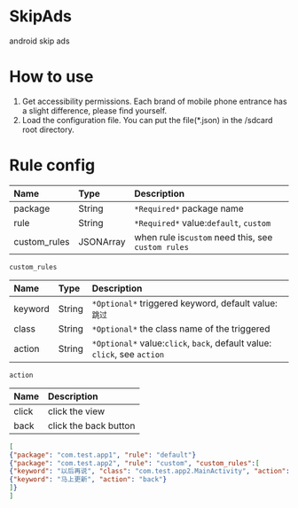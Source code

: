 # SkipAds

android skip ads

# How to use

1. Get accessibility permissions.
   Each brand of mobile phone entrance has a slight difference, please find yourself.
2. Load the configuration file.
   You can put the file(*.json) in the /sdcard root directory.

# Rule config


| Name         | Type      | Description                                        |
| :------------- | :---------- | :--------------------------------------------------- |
| package      | String    | `*Required*` package name                          |
| rule         | String    | `*Required*` value:`default`, `custom`             |
| custom_rules | JSONArray | when rule is`custom` need this, see `custom rules` |

`custom_rules`


| Name    | Type   | Description                                                              |
| :-------- | :------- | :------------------------------------------------------------------------- |
| keyword | String | `*Optional*` triggered keyword, default value:`跳过`                     |
| class   | String | `*Optional*` the class name of the triggered                             |
| action  | String | `*Optional*` value:`click`, `back`, default value: `click`, see `action` |

`action`


| Name  | Description           |
| :------ | :---------------------- |
| click | click the view        |
| back  | click the back button |

```json
[
{"package": "com.test.app1", "rule": "default"}
{"package": "com.test.app2", "rule": "custom", "custom_rules":[
{"keyword": "以后再说", "class": "com.test.app2.MainActivity", "action": "click"},
{"keyword": "马上更新", "action": "back"}
]}
]
```
